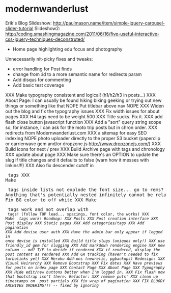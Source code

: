 modernwanderlust
================

Erik's Blog
Slideshow: http://paulmason.name/item/simple-jquery-carousel-slider-tutorial
Slideshow2: http://coding.smashingmagazine.com/2011/06/16/five-useful-interactive-css-jquery-techniques-deconstruted/

* Home page highlighting edu focus and photography

Unnecessarily nit-picky fixes and tweaks:
* error handling for Post finds
* change from :id to a more semantic name for redirects param
* Add disqus for commenting
* Add basic test coverage

XXX Make typography consistent and logical! (h1/h2/h3 in posts...)
XXX About Page: I can usually be found hiking biking geeking or trying out new things or something like that
NOPE Put titlebar above nav NOPE
XXX Widen out the blog and fix the typography issues
XXX Fix width issues for about pages
XXX H4 tags need to be weight 500
XXX Title sucks.  Fix it.
XXX add flash close button javascript function
XXX Add a "sort" query string scope so, for instance, I can ask for the moto trip posts but in chron order.
XXX redirects from Modernwanderlust.com
XXX a sitemap for easy SEO indexing
NOPE photo uploader directly to the proper S3 bucket (paperclip or carrierwave gem and/or dropzone.js http://www.dropzonejs.com/)
XXX Build icons for next / prev
XXX Build Archive page with tags and chronology
XXX update about page
XXX Make sure there's an OPTION to update the slug if title changes and it defaults to false (warn how it messes with linkins!!!)
XXX Also fix descender cutoff in <pre> tags
XXX Make <p> tags inside lists not explode the font size... go to rems?  Anything that's potentially nested infinitely cannot be relative!!!
XXX Fix BG color to off white
XXX Make <pre> tags work and not overlap with <code> tags! (follow TOP lead... spacings, font color, the works)
XXX Make <em> tags work!
Roadmap:
XXX Posts
XXX Post creation interface
XXX Post display
XXX Static pages
XXX Add categories/tags
XXX Add pagination
XXX Add devise user auth
  XXX Have the admin bar only appear if logged in once devise is installed
XXX Build title slugs (uniques only!)
  XXX use friendly_id gem for slugging
XXX Add markdown rendering engine
  XXX new column -- md? T/F to decide if rendered
  XXX if rendered, display the post content as rendered
XXX Add GA tracking (haven't needed to fix turbolinks yet)
XXX Heroku Add-ons (newrelic, pgbackups)
Redesign:
  XXX Visual Heirarchy
  XXX Remove Bootstrap
  XXX Fix dates
  XXX Have previews for posts on index page
  XXX Contact Page
  XXX About Page
  XXX Typography
  XXX Hide edit/new buttons better when I'm logged in.
  XXX Fix flash now that bootstrap isn't there.
Refactor:
  XXX remove puts'
  XXX clean up timestamps on _post partials
  XXX fix wrap of pagination
  XXX FIX BLOODY ARCHIVES ORDERING!!! -- fixed by ignoring


















